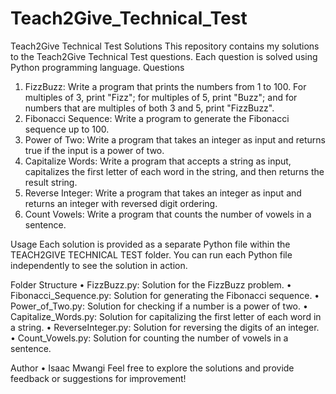 ﻿# Teach2Give_Technical_Test
 
Teach2Give Technical Test Solutions
This repository contains my solutions to the Teach2Give Technical Test questions. Each question is solved using Python programming language.
Questions
1.	FizzBuzz: Write a program that prints the numbers from 1 to 100. For multiples of 3, print "Fizz"; for multiples of 5, print "Buzz"; and for numbers that are multiples of both 3 and 5, print "FizzBuzz".
2.	Fibonacci Sequence: Write a program to generate the Fibonacci sequence up to 100.
3.	Power of Two: Write a program that takes an integer as input and returns true if the input is a power of two.
4.	Capitalize Words: Write a program that accepts a string as input, capitalizes the first letter of each word in the string, and then returns the result string.
5.	Reverse Integer: Write a program that takes an integer as input and returns an integer with reversed digit ordering.
6.	Count Vowels: Write a program that counts the number of vowels in a sentence.

Usage
Each solution is provided as a separate Python file within the TEACH2GIVE TECHNICAL TEST folder. You can run each Python file independently to see the solution in action.


Folder Structure
•	FizzBuzz.py: Solution for the FizzBuzz problem.
•	Fibonacci_Sequence.py: Solution for generating the Fibonacci sequence.
•	Power_of_Two.py: Solution for checking if a number is a power of two.
•	Capitalize_Words.py: Solution for capitalizing the first letter of each word in a string.
•	ReverseInteger.py: Solution for reversing the digits of an integer.
•	Count_Vowels.py: Solution for counting the number of vowels in a sentence.


Author
•	Isaac Mwangi
Feel free to explore the solutions and provide feedback or suggestions for improvement!


